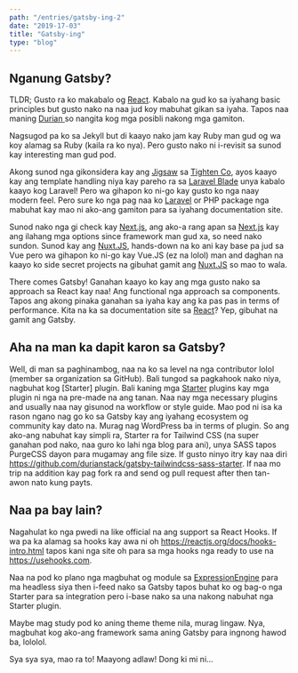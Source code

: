 ```yaml
---
path: "/entries/gatsby-ing-2"
date: "2019-17-03"
title: "Gatsby-ing"
type: "blog"
---
```

## Nganung Gatsby?

TLDR; Gusto ra ko makabalo og [React](). Kabalo na gud ko sa iyahang basic principles but gusto nako na naa jud koy mabuhat gikan sa iyaha. Tapos naa maning [Durian <Stack>]() so nangita kog mga posibli nakong mga gamiton. 

Nagsugod pa ko sa Jekyll but di kaayo nako jam kay Ruby man gud og wa koy alamag sa Ruby (kaila ra ko nya). Pero gusto nako ni i-revisit sa sunod kay interesting man gud pod.

Akong sunod nga gikonsidera kay ang [Jigsaw]() sa [Tighten Co](), ayos kaayo kay ang template handling niya kay pareho ra sa [Laravel Blade]() unya kabalo kaayo kog Laravel! Pero wa gihapon ko ni-go kay gusto ko nga naay modern feel. Pero sure ko nga pag naa ko [Laravel]() or PHP package nga mabuhat kay mao ni ako-ang gamiton para sa iyahang documentation site. 

Sunod nako nga gi check kay [Next.js](), ang ako-a rang apan sa [Next.js]() kay ang ilahang mga options since framework man gud xa, so need nako sundon. Sunod kay ang [Nuxt.JS](), hands-down na ko ani kay base pa jud sa Vue pero wa gihapon ko ni-go kay Vue.JS (ez na lolol) man and daghan na kaayo ko side secret projects na gibuhat gamit ang [Nuxt.JS]() so mao to wala. 

There comes Gatsby! Ganahan kaayo ko kay ang mga gusto nako sa approach sa React kay naa! Ang functional nga approach sa components. Tapos ang akong pinaka ganahan sa iyaha kay ang ka pas pas in terms of performance. Kita na ka sa documentation site sa [React]()? Yep, gibuhat na gamit ang Gatsby.

## Aha na man ka dapit karon sa Gatsby?

Well, di man sa paghinambog, naa na ko sa level na nga contributor lolol (member sa organization sa GitHub). Bali tungod sa pagkahook nako niya, nagbuhat kog [Starter] plugin. Bali kaning mga [Starter]() plugins kay mga plugin ni nga na pre-made na ang tanan. Naa nay mga necessary plugins and usually naa nay gisunod na workflow or style guide. Mao pod ni isa ka rason ngano nag go ko sa Gatsby kay ang iyahang ecosystem og community kay dato na. Murag nag WordPress ba in terms of plugin. So ang ako-ang nabuhat kay simpli ra, Starter ra for Tailwind CSS (na super ganahan pod nako, naa guro ko lahi nga blog para ani), unya SASS tapos PurgeCSS dayon para mugamay ang file size. If gusto ninyo itry kay naa diri https://github.com/durianstack/gatsby-tailwindcss-sass-starter. If naa mo trip na addition kay pag fork ra and send og pull request after then tan-awon nato kung payts.

## Naa pa bay lain?

Nagahulat ko nga pwedi na like official na ang support sa React Hooks. If wa pa ka alamag sa hooks kay awa ni oh https://reactjs.org/docs/hooks-intro.html tapos kani nga site oh para sa mga hooks nga ready to use na https://usehooks.com.

Naa na pod ko plano nga magbuhat og module sa [ExpressionEngine]() para ma headless siya then i-feed nako sa Gatsby tapos buhat ko og bag-o nga Starter para sa integration pero i-base nako sa una nakong nabuhat nga Starter plugin.

Maybe mag study pod ko aning theme theme nila, murag lingaw. Nya, magbuhat kog ako-ang framework sama aning Gatsby para ingnong hawod ba, lololol.

Sya sya sya, mao ra to! Maayong adlaw! Dong ki mi ni...